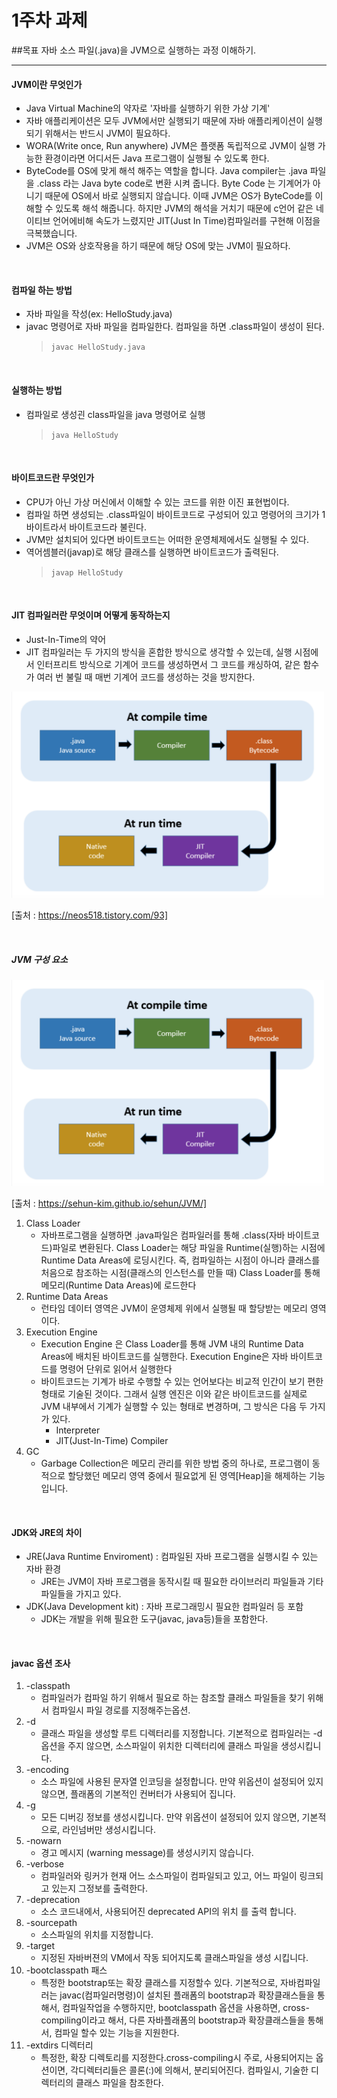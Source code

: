 1주차 과제
==

##목표
자바 소스 파일(.java)을 JVM으로 실행하는 과정 이해하기.

<hr/>

#### JVM이란 무엇인가

* Java Virtual Machine의 약자로 '자바를 실행하기 위한 가상 기계'
* 자바 애플리케이션은 모두 JVM에서만 실행되기 때문에 자바 애플리케이션이 실행되기 위해서는 반드시 JVM이 필요하다.
* WORA(Write once, Run anywhere) JVM은 플랫폼 독립적으로 JVM이 실행 가능한 환경이라면 어디서든 Java 프로그램이 실행될 수 있도록 한다.
* ByteCode를 OS에 맞게 해석 해주는 역할을 합니다. Java compiler는 .java 파일을 .class 라는 Java byte code로 변환 시켜 줍니다. Byte Code 는 기계어가 아니기 때문에 OS에서 바로 실행되지 않습니다. 이때 JVM은 OS가 ByteCode를 이해할 수 있도록 해석 해줍니다. 하지만 JVM의 해석을 거치기 때문에 c언어 같은 네이티브 언어에비해 속도가 느렸지만 JIT(Just In Time)컴파일러를 구현해 이점을 극복했습니다.
* JVM은 OS와 상호작용을 하기 때문에 해당 OS에 맞는 JVM이 필요하다.

<br/>

#### 컴파일 하는 방법
* 자바 파일을 작성(ex: HelloStudy.java)
* javac 명령어로 자바 파일을 컴파일한다. 컴파일을 하면 .class파일이 생성이 된다.
    > ```javac HelloStudy.java```


<br/>

#### 실행하는 방법
* 컴파일로 생성괸 class파일을 java 명령어로 실행
   > ```java HelloStudy```

<br/>

#### 바이트코드란 무엇인가
* CPU가 아닌 가상 머신에서 이해할 수 있는 코드를 위한 이진 표현법이다.
* 컴파일 하면 생성되는 .class파일이 바이트코드로 구성되어 있고 명령어의 크기가 1 바이트라서 바이트코드라 불린다.
* JVM만 설치되어 있다면 바이트코드는 어떠한 운영체제에서도 실행될 수 있다.
* 역어셈블러(javap)로 해당 클래스를 실행하면 바이트코드가 출력된다.
    > ```javap HelloStudy```

<br/>

#### JIT 컴파일러란 무엇이며 어떻게 동작하는지

* Just-In-Time의 약어
* JIT 컴파일러는 두 가지의 방식을 혼합한 방식으로 생각할 수 있는데, 실행 시점에서 인터프리트 방식으로 기계어 코드를 생성하면서 그 코드를 캐싱하여, 같은 함수가 여러 번 불릴 때 매번 기계어 코드를 생성하는 것을 방지한다.


<img src="../image/week_1/jit.png" width="500px" />

[출처 : https://neos518.tistory.com/93]


<br/>

##### JVM 구성 요소
<img src="../image/week_1/jit.png" width="500px" />

[출처 : https://sehun-kim.github.io/sehun/JVM/]

1. Class Loader
    * 자바프로그램을 실행하면 .java파일은 컴파일러를 통해 .class(자바 바이트코드)파일로 변환된다. Class Loader는 해당 파일을 Runtime(실행)하는 시점에 Runtime Data Areas에 로딩시킨다. 즉, 컴파일하는 시점이 아니라 클래스를 처음으로 참조하는 시점(클래스의 인스턴스를 만들 때) Class Loader를 통해 메모리(Runtime Data Areas)에 로드한다
2. Runtime Data Areas
    * 런타임 데이터 영역은 JVM이 운영체제 위에서 실행될 때 할당받는 메모리 영역이다.
3. Execution Engine
    * Execution Engine 은 Class Loader를 통해 JVM 내의 Runtime Data Areas에 배치된 바이트코드를 실행한다. Execution Engine은 자바 바이트코드를 명령어 단위로 읽어서 실행한다
    * 바이트코드는 기계가 바로 수행할 수 있는 언어보다는 비교적 인간이 보기 편한 형태로 기술된 것이다. 그래서 실행 엔진은 이와 같은 바이트코드를 실제로 JVM 내부에서 기계가 실행할 수 있는 형태로 변경하며, 그 방식은 다음 두 가지가 있다.
        * Interpreter 
        * JIT(Just-In-Time) Compiler
4. GC
    * Garbage Collection은 메모리 관리를 위한 방법 중의 하나로, 프로그램이 동적으로 할당했던 메모리 영역 중에서 필요없게 된 영역[Heap]을 해제하는 기능입니다.


<br/>

#### JDK와 JRE의 차이
* JRE(Java Runtime Enviroment) : 컴파일된 자바 프로그램을 실행시킬 수 있는 자바 환경
  * JRE는 JVM이 자바 프로그램을 동작시킬 때 필요한 라이브러리 파일들과 기타 파일들을 가지고 있다.
* JDK(Java Development kit) : 자바 프로그래밍시 필요한 컴파일러 등 포함
  * JDK는 개발을 위해 필요한 도구(javac, java등)들을 포함한다.


<br/>

#### javac 옵션 조사
1. -classpath
    * 컴파일러가 컴파일 하기 위해서 필요로 하는 참조할 클래스 파일들을 찾기 위해서 컴파일시 파일 경로를 지정해주는옵션.
2. -d
    * 클래스 파일을 생성할 루트 디렉터리를 지정합니다.
      기본적으로 컴파일러는 -d옵션을 주지 않으면, 소스파일이 위치한 디렉터리에 클래스 파일을 생성시킵니다.
3. -encoding
    * 소스 파일에 사용된 문자열 인코딩을 설정합니다.
      만약 위옵션이 설정되어 있지 않으면, 플래폼의 기본적인 컨버터가 사용되어 집니다.
4. -g
    * 모든 디버깅 정보를 생성시킵니다.
      만약 위옵션이 설정되어 있지 않으면, 기본적으로, 라인넘버만 생성시킵니다.
5. -nowarn
    * 경고 메시지 (warning message)를 생성시키지 않습니다.
6. -verbose
    * 컴파일러와 링커가 현재 어느 소스파일이 컴파일되고 있고, 어느 파일이 링크되고 있는지
      그정보를 출력한다.
7. -deprecation
    * 소스 코드내에서, 사용되어진 deprecated API의 위치 를 출력 합니다.
8. -sourcepath
    * 소스파일의 위치를 지정합니다.
9. -target
    * 지정된 자바버젼의 VM에서 작동 되어지도록 클래스파일을 생성 시킵니다.
10. -bootclasspath 패스
    * 특정한 bootstrap또는 확장 클래스를 지정할수 있다.
      기본적으로, 자바컴파일러는 javac(컴파일러명령)이 설치된 플래폼의 bootstrap과 확장클래스들을 통해서, 컴파일작업을 수행하지만, bootclasspath 옵션을 사용하면, cross-compiling이라고 해서, 다른 자바플래폼의 bootstrap과 확장클래스들을 통해서, 컴파일 할수 있는 기능을 지원한다.
11. -extdirs 디렉터리
    * 특정한, 확장 디렉토리를 지정한다.cross-compiling시 주로, 사용되어지는 옵션이면, 각디렉터리들은 콜론(:)에 의해서, 분리되어진다.
      컴파일시, 기술한 디렉터리의 클래스 파일을 참조한다.

